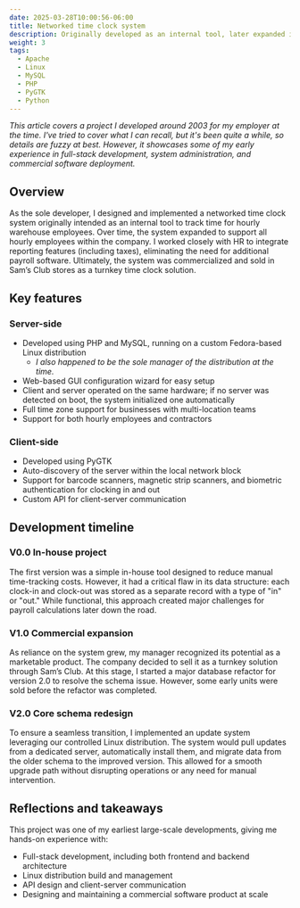 ```yaml
---
date: 2025-03-28T10:00:56-06:00
title: Networked time clock system
description: Originally developed as an internal tool, later expanded into a commercial product sold in Sam’s Club, featuring LAMP backend running on a custom Linux distribution, automated updates, and robust time-tracking capabilities.
weight: 3
tags:
  - Apache
  - Linux
  - MySQL
  - PHP
  - PyGTK
  - Python
---
```

*This article covers a project I developed around 2003 for my employer at the time. I've tried to cover what I can recall, but it's been quite a while, so details are fuzzy at best. However, it showcases some of my early experience in full-stack development, system administration, and commercial software deployment.*

## Overview

As the sole developer, I designed and implemented a networked time clock system originally intended as an internal tool to track time for hourly warehouse employees. Over time, the system expanded to support all hourly employees within the company. I worked closely with HR to integrate reporting features (including taxes), eliminating the need for additional payroll software. Ultimately, the system was commercialized and sold in Sam’s Club stores as a turnkey time clock solution.

## Key features

### Server-side

- Developed using PHP and MySQL, running on a custom Fedora-based Linux distribution
  - *I also happened to be the sole manager of the distribution at the time.*
- Web-based GUI configuration wizard for easy setup
- Client and server operated on the same hardware; if no server was detected on boot, the system initialized one automatically
- Full time zone support for businesses with multi-location teams
- Support for both hourly employees and contractors

### Client-side

- Developed using PyGTK
- Auto-discovery of the server within the local network block
- Support for barcode scanners, magnetic strip scanners, and biometric authentication for clocking in and out
- Custom API for client-server communication

## Development timeline

### V0.0 **In-house project**

The first version was a simple in-house tool designed to reduce manual time-tracking costs. However, it had a critical flaw in its data structure: each clock-in and clock-out was stored as a separate record with a type of "in" or "out." While functional, this approach created major challenges for payroll calculations later down the road.

### V1.0 **Commercial expansion**

As reliance on the system grew, my manager recognized its potential as a marketable product. The company decided to sell it as a turnkey solution through Sam’s Club. At this stage, I started a major database refactor for version 2.0 to resolve the schema issue. However, some early units were sold before the refactor was completed.

### V2.0 **Core schema redesign**

To ensure a seamless transition, I implemented an update system leveraging our controlled Linux distribution. The system would pull updates from a dedicated server, automatically install them, and migrate data from the older schema to the improved version. This allowed for a smooth upgrade path without disrupting operations or any need for manual intervention.

## Reflections and takeaways

This project was one of my earliest large-scale developments, giving me hands-on experience with:

- Full-stack development, including both frontend and backend architecture
- Linux distribution build and management
- API design and client-server communication
- Designing and maintaining a commercial software product at scale
